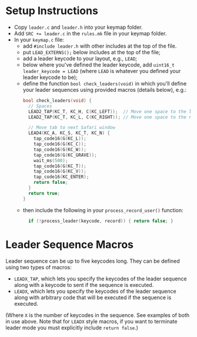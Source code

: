 # Setup Instructions

* Copy `leader.c` and `leader.h` into your keymap folder.
* Add `SRC += leader.c` in the `rules.mk` file in your keymap folder.
* In your `keymap.c` file:
  * add `#include leader.h` with other includes at the top of the file.
  * put `LEAD_EXTERNS();` below includes at the top of the file;
  * add a leader keycode to your layout, e.g., `LEAD`;
  * below where you've defined the leader keycode, add `uint16_t leader_keycode = LEAD` (where `LEAD` is whatever you defined your leader keycode to be);
  * define the function `bool check_leaders(void)` in which you'll define your leader sequences using provided macros (details below), e.g.:
    ```c
    bool check_leaders(void) {
      // Spaces
      LEAD2_TAP(KC_T, KC_H, C(KC_LEFT));  // Move one space to the left
      LEAD2_TAP(KC_T, KC_L, C(KC_RIGHT)); // Move one space to the right

      // Move tab to next Safari window
      LEAD4(KC_A, KC_S, KC_T, KC_N) {
        tap_code16(G(KC_L));
        tap_code16(G(KC_C));
        tap_code16(G(KC_W));
        tap_code16(G(KC_GRAVE));
        wait_ms(500);
        tap_code16(G(KC_T));
        tap_code16(G(KC_V));
        tap_code16(KC_ENTER);
        return false;
      }
      return true;
    }
    ```
  * then include the following in your `process_record_user()` function:
    ```c
      if (!process_leader(keycode, record)) { return false; }
    ```
# Leader Sequence Macros

Leader sequence can be up to five keycodes long. They can be defined using two types of macros:

  * `LEADX_TAP`, which lets you specify the keycodes of the leader sequence along with a keycode to sent if the sequence is executed.
  * `LEADX`, which lets you specify the keycodes of the leader sequence along with arbitrary code that will be executed if the sequence is executed.

(Where `X` is the number of keycodes in the sequence. See examples of both in use above. Note that for `LEADX` style macros, if you want to terminate leader mode you must explicitly include `return false`.)
